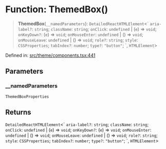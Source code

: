 # Function: ThemedBox()

> **ThemedBox**(`__namedParameters`): `DetailedReactHTMLElement`\<\` `aria-label?`: `string`; `className`: `string`; `onClick`: `undefined` \| (`e`) => `void`; `onKeyDown?`: (`e`) => `void`; `onMouseEnter`: `undefined` \| () => `void`; `onMouseLeave`: `undefined` \| () => `void`; `role?`: `string`; `style`: `CSSProperties`; `tabIndex?`: `number`; `type?`: `"button"`; \`, `HTMLElement`\>

Defined in: [src/theme/components.tsx:441](https://github.com/Nick2bad4u/Uptime-Watcher/blob/2a45eeb1723f8f7089001af2c92aa07d82dfe7e4/src/theme/components.tsx#L441)

## Parameters

### \_\_namedParameters

`ThemedBoxProperties`

## Returns

`DetailedReactHTMLElement`\<\` `aria-label?`: `string`; `className`: `string`; `onClick`: `undefined` \| (`e`) => `void`; `onKeyDown?`: (`e`) => `void`; `onMouseEnter`: `undefined` \| () => `void`; `onMouseLeave`: `undefined` \| () => `void`; `role?`: `string`; `style`: `CSSProperties`; `tabIndex?`: `number`; `type?`: `"button"`; \`, `HTMLElement`\>
